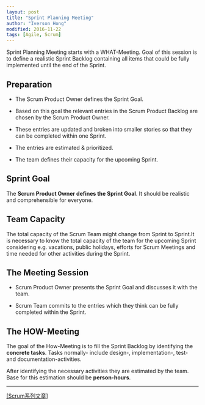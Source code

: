 ```yaml
---
layout: post
title: "Sprint Planning Meeting"
author: "Iverson Hong"
modified: 2016-11-22
tags: [Agile, Scrum]
---
```


Sprint Planning Meeting starts with a WHAT-Meeting. Goal of this session is to define a realistic Sprint Backlog containing all items that could be fully implemented until the end of the Sprint.

## Preparation ##

- The Scrum Product Owner defines the Sprint Goal.

- Based on this goal the relevant entries in the Scrum Product Backlog are chosen by the Scrum Product Owner.

- These entries are updated and broken into smaller stories so that they can be completed within one Sprint.

- The entries are estimated & prioritized.

- The team defines their capacity for the upcoming Sprint.

## Sprint Goal ##

The **Scrum Product Owner defines the Sprint Goal**. It should be realistic and comprehensible for everyone.

## Team Capacity ##

The total capacity of the Scrum Team might change from Sprint to Sprint.It is necessary to know the total capacity of the team for the upcoming Sprint considering e.g. vacations, public holidays, efforts for Scrum Meetings and time needed for other activities during the Sprint.

## The Meeting Session ##

- Scrum Product Owner presents the Sprint Goal and discusses it with the team.

- Scrum Team commits to the entries which they think can be fully completed within the Sprint.

## The HOW-Meeting ##

The goal of the How-Meeting is to fill the Sprint Backlog by identifying the **concrete tasks**. Tasks normally- include design-, implementation-, test- and documentation-activities.

After identifying the necessary activities they are estimated by the team. Base for this estimation should be **person-hours**.

----------

[[Scrum系列文章]](http://yu-qiao-hong.github.io/tags/#Scrum)